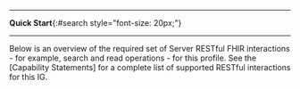 
---

**Quick Start**{:#search style="font-size: 20px;"}
<a name="quick-start"> </a>

---

Below is an overview of the required set of Server RESTful FHIR interactions - for example, search and read operations - for this profile. See the [Capability Statements] for a complete list of supported RESTful interactions for this IG.
